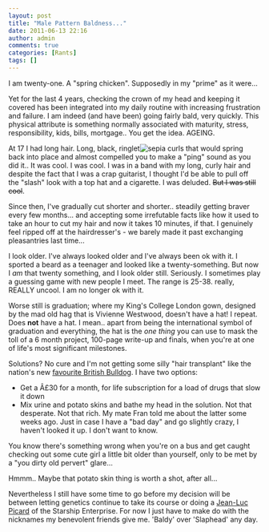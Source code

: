 ```yaml
---
layout: post
title: "Male Pattern Baldness..."
date: 2011-06-13 22:16
author: admin
comments: true
categories: [Rants]
tags: []
---
```

I am twenty-one. A "spring chicken". Supposedly in my "prime" as it were...

Yet for the last 4 years, checking the crown of my head and keeping it covered has been integrated into my daily routine with increasing frustration and failure. I am indeed (and have been) going fairly bald, very quickly. This physical attribute is something normally associated with maturity, stress, responsibility, kids, bills, mortgage.. You get the idea. AGEING.

At 17 I had long hair. Long, black, ringlet![](http://blog.johncyril.com/wp-content/uploads/2011/06/sepia-257x300.jpg "sepia") curls that would spring back into place and almost compelled you to make a "ping" sound as you did it.. It was cool. I was cool. I was in a band with my long, curly hair and despite the fact that I was a crap guitarist, I thought I'd be able to pull off the "slash" look with a top hat and a cigarette. I was deluded. <del>But I was still cool</del>.

Since then, I've gradually cut shorter and shorter.. steadily getting braver every few months... and accepting some irrefutable facts like how it used to take an hour to cut my hair and now it takes 10 minutes, if that. I genuinely feel ripped off at the hairdresser's - we barely made it past exchanging pleasantries last time...

I look older. I've always looked older and I've always been ok with it. I sported a beard as a teenager and looked like a twenty-something. But now I *am* that twenty something, and I look older still. Seriously. I sometimes play a guessing game with new people I meet. The range is 25-38. really, REALLY uncool. I am no longer ok with it.

Worse still is graduation; where my King's College London gown, designed by the mad old hag that is Vivienne Westwood, doesn't have a hat! I repeat. Does **not** have a hat. I mean.. apart from being the international symbol of graduation and everything, the hat is the *one thing* you can use to mask the toll of a 6 month project, 100-page write-up and finals, when you're at one of life's most significant milestones.

Solutions? No cure and I'm not getting some silly "hair transplant" like the nation's new <a href="http://www.bbc.co.uk/news/uk-13654209" target="_blank">favourite British Bulldog</a>. I have two options:


*   Get a Â£30 for a month, for life subscription for a load of drugs that slow it down
*   Mix urine and potato skins and bathe my head in the solution.
Not that desperate. Not that rich. My mate Fran told me about the latter some weeks ago. Just in case I have a "bad day" and go slightly crazy, I haven't looked it up. I don't want to know.

You know there's something wrong when you're on a bus and get caught checking out some cute girl a little bit older than yourself, only to be met by a "you dirty old pervert" glare...

Hmmm.. Maybe that potato skin thing is worth a shot, after all...

Nevertheless I still have some time to go before my decision will be between letting genetics continue to take its course or doing a <a href="http://en.wikipedia.org/wiki/Jean-Luc_Picard" target="_blank">Jean-Luc Picard</a> of the Starship Enterprise. For now I just have to make do with the nicknames my benevolent friends give me. 'Baldy' over 'Slaphead' any day.
